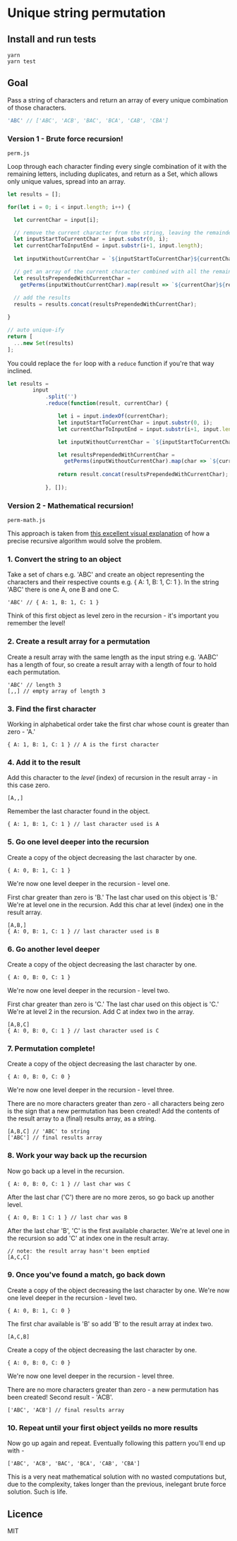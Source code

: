 # Unique string permutation

## Install and run tests
```
yarn
yarn test
```

## Goal

Pass a string of characters and return an array of every unique combination of those characters. 

```javascript
'ABC' // ['ABC', 'ACB', 'BAC', 'BCA', 'CAB', 'CBA']
```

### Version 1 - Brute force recursion!

```
perm.js
```

Loop through each character finding every single combination of it with the remaining letters, including duplicates, and return as a Set, which allows only unique values, spread into an array.

```javascript
let results = [];

for(let i = 0; i < input.length; i++) {

  let currentChar = input[i];

  // remove the current character from the string, leaving the remainder
  let inputStartToCurrentChar = input.substr(0, i);
  let currentCharToInputEnd = input.substr(i+1, input.length);
  
  let inputWithoutCurrentChar = `${inputStartToCurrentChar}${currentCharToInputEnd}`;

  // get an array of the current character combined with all the remaining characters
  let resultsPrependedWithCurrentChar = 
    getPerms(inputWithoutCurrentChar).map(result => `${currentChar}${result}`);
  
  // add the results
  results = results.concat(resultsPrependedWithCurrentChar);

}

// auto unique-ify
return [
  ...new Set(results)
];
```

You could replace the `for` loop with a `reduce` function if you're that way inclined.

```javascript
let results = 
        input
            .split('')
            .reduce(function(result, currentChar) {

                let i = input.indexOf(currentChar);
                let inputStartToCurrentChar = input.substr(0, i);
                let currentCharToInputEnd = input.substr(i+1, input.length);

                let inputWithoutCurrentChar = `${inputStartToCurrentChar}${currentCharToInputEnd}`;

                let resultsPrependedWithCurrentChar = 
                  getPerms(inputWithoutCurrentChar).map(char => `${currentChar}${char}`);
                  
                return result.concat(resultsPrependedWithCurrentChar);
                
            }, []);
```

### Version 2 - Mathematical recursion!

```
perm-math.js
```

This approach is taken from [this excellent visual explanation](https://youtu.be/nYFd7VHKyWQ) of how a precise recursive algorithm would solve the problem.
  
### 1. Convert the string to an object

Take a set of chars e.g. 'ABC' and create an object representing the characters and their respective counts e.g. { A: 1, B: 1, C: 1 }. In the string 'ABC' there is one A, one B and one C.
```
'ABC' // { A: 1, B: 1, C: 1 }
```
Think of this first object as level zero in the recursion - it's important you remember the level!
  
### 2. Create a result array for a permutation
Create a result array with the same length as the input string e.g. 'AABC' has a length of four, so create a result array with a length of four to hold each permutation.
```
'ABC' // length 3 
[,,] // empty array of length 3
```
   
### 3. Find the first character
Working in alphabetical order take the first char whose count is greater than zero - 'A.'
```
{ A: 1, B: 1, C: 1 } // A is the first character
```
  
### 4. Add it to the result
Add this character to the *level* (index) of recursion in the result array - in this case zero.
```
[A,,]
```
  
Remember the last character found in the object. 
```
{ A: 1, B: 1, C: 1 } // last character used is A
```

### 5. Go one level deeper into the recursion
Create a copy of the object decreasing the last character by one.
```
{ A: 0, B: 1, C: 1 }
```
We're now one level deeper in the recursion - level one.

First char greater than zero is 'B.'
The last char used on this object is 'B.'
We're at level one in the recursion.
Add this char at level (index) one in the result array.
```
[A,B,]
{ A: 0, B: 1, C: 1 } // last character used is B
```
  
### 6. Go another level deeper
Create a copy of the object decreasing the last character by one. 
```
{ A: 0, B: 0, C: 1 }
```
We're now one level deeper in the recursion - level two.

First char greater than zero is 'C.'
The last char used on this object is 'C.'
We're at level 2 in the recursion.
Add C at index two in the array. 
```
[A,B,C]
{ A: 0, B: 0, C: 1 } // last character used is C
```
  
### 7. Permutation complete!
Create a copy of the object decreasing the last character by one.
```
{ A: 0, B: 0, C: 0 }
```
We're now one level deeper in the recursion - level three.

There are no more characters greater than zero - all characters being zero is the sign that a new permutation has been created!
Add the contents of the result array to a (final) results array, as a string.
```
[A,B,C] // 'ABC' to string
['ABC'] // final results array
```
  
### 8. Work your way back up the recursion 
Now go back up a level in the recursion.
```
{ A: 0, B: 0, C: 1 } // last char was C
```

After the last char ('C') there are no more zeros, so go back up another level.
```
{ A: 0, B: 1 C: 1 } // last char was B
```

After the last char 'B', 'C' is the first available character.
We're at level one in the recursion so add 'C' at index one in the result array.
```
// note: the result array hasn't been emptied
[A,C,C]
```
  
### 9. Once you've found a match, go back down
Create a copy of the object decreasing the last character by one.
We're now one level deeper in the recursion - level two.
```
{ A: 0, B: 1, C: 0 }
```

The first char available is 'B' so add 'B' to the result array at index two.
```
[A,C,B]
```

Create a copy of the object decreasing the last character by one. 
```
{ A: 0, B: 0, C: 0 }
```
We're now one level deeper in the recursion - level three.

There are no more characters greater than zero - a new permutation has been created!
Second result - 'ACB'.

```
['ABC', 'ACB'] // final results array
```
  
### 10. Repeat until your first object yeilds no more results
Now go up again and repeat. Eventually following this pattern you'll end up with -
```
['ABC', 'ACB', 'BAC', 'BCA', 'CAB', 'CBA']
```

This is a very neat mathematical solution with no wasted computations but, due to the complexity, takes longer than the previous, inelegant brute force solution. Such is life.

## Licence
MIT
